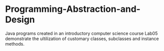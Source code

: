 # Programming-Abstraction-and-Design
Java programs created in an introductory computer science course
Lab05 demonstrate the ultilization of customary classes, subclasses and instance methods. 
